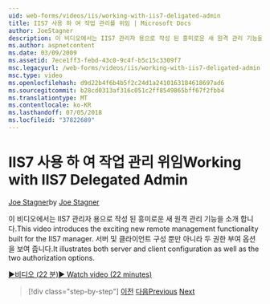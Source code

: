 ```yaml
---
uid: web-forms/videos/iis/working-with-iis7-deligated-admin
title: IIS7 사용 하 여 작업 관리를 위임 | Microsoft Docs
author: JoeStagner
description: 이 비디오에서는 IIS7 관리자 용으로 작성 된 흥미로운 새 원격 관리 기능을 소개 합니다. 시작으로 서버와 클라이언트 구성 설명...
ms.author: aspnetcontent
ms.date: 03/09/2009
ms.assetid: 7ece1ff3-febd-43c0-9c4f-b5c15c3309f7
msc.legacyurl: /web-forms/videos/iis/working-with-iis7-deligated-admin
msc.type: video
ms.openlocfilehash: d9d22b4f6b4b5f2c24d1a2410163184618697ad6
ms.sourcegitcommit: b28cd0313af316c051c2ff8549865bff67f2fbb4
ms.translationtype: MT
ms.contentlocale: ko-KR
ms.lasthandoff: 07/05/2018
ms.locfileid: "37822689"
---
```

<a name="working-with-iis7-delegated-admin"></a><span data-ttu-id="53f69-104">IIS7 사용 하 여 작업 관리 위임</span><span class="sxs-lookup"><span data-stu-id="53f69-104">Working with IIS7 Delegated Admin</span></span>
====================
<span data-ttu-id="53f69-105">[Joe Stagner](https://github.com/JoeStagner)</span><span class="sxs-lookup"><span data-stu-id="53f69-105">by [Joe Stagner](https://github.com/JoeStagner)</span></span>

<span data-ttu-id="53f69-106">이 비디오에서는 IIS7 관리자 용으로 작성 된 흥미로운 새 원격 관리 기능을 소개 합니다.</span><span class="sxs-lookup"><span data-stu-id="53f69-106">This video introduces the exciting new remote management functionality built for the IIS7 manager.</span></span> <span data-ttu-id="53f69-107">서버 및 클라이언트 구성 뿐만 아니라 두 권한 부여 옵션을 보여 줍니다.</span><span class="sxs-lookup"><span data-stu-id="53f69-107">It illustrates both server and client configuration as well as the two authorization options.</span></span>

[<span data-ttu-id="53f69-108">&#9654;비디오 (22 분)</span><span class="sxs-lookup"><span data-stu-id="53f69-108">&#9654; Watch video (22 minutes)</span></span>](https://channel9.msdn.com/Blogs/ASP-NET-Site-Videos/working-with-iis7-deligated-admin)

> [!div class="step-by-step"]
> <span data-ttu-id="53f69-109">[이전](developing-and-deploying-in-a-shared-hosting.md)
> [다음](feature-specific-delegated-management.md)</span><span class="sxs-lookup"><span data-stu-id="53f69-109">[Previous](developing-and-deploying-in-a-shared-hosting.md)
[Next](feature-specific-delegated-management.md)</span></span>

